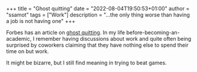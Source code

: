 +++
title = "Ghost quitting"
date = "2022-08-04T19:50:53+01:00"
author = "ssamot"
tags = ["Work"]
description = "...the only thing worse than having a job is not having one"
+++

Forbes has an article on [ghost quitting](https://www.forbes.com/sites/jackkelly/2022/08/04/how-many-of-your-co-workers-are-showing-signs-of-ghost-quitting/?sh=4057f6f74d32). In my life before-becoming-an-academic, I remember having discussions about work and quite often being surprised by coworkers claiming that they have nothing else to spend their time on but work.

It might be bizarre, but I still find meaning in trying to beat games.  
